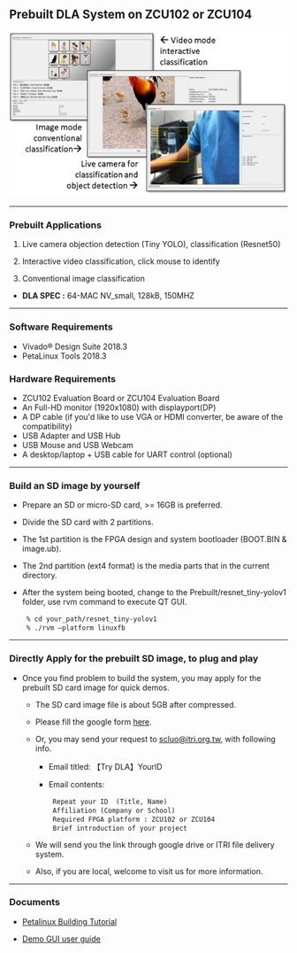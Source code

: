 ## Prebuilt DLA System on ZCU102 or ZCU104
![](doc/img/demo_index.png)

------------------

### Prebuilt Applications

1.  Live camera objection detection (Tiny YOLO), classification (Resnet50)

2.  Interactive video classification, click mouse to identify

3.  Conventional image classification


* **DLA SPEC :** 64-MAC NV_small, 128kB, 150MHZ

--------------------------
### Software Requirements

*  Vivado&reg; Design Suite 2018.3
*  PetaLinux Tools 2018.3

### Hardware Requirements

*  ZCU102 Evaluation Board or ZCU104 Evaluation Board
*  An Full-HD monitor (1920x1080) with displayport(DP) 
*  A DP cable (if you'd like to use VGA or HDMI converter, be aware of the compatibility)
*  USB Adapter and USB Hub
*  USB Mouse and USB Webcam
*  A desktop/laptop + USB cable for UART control (optional)

--------------------------
### Build an SD image by yourself

* Prepare an SD or micro-SD card, >= 16GB is preferred.
* Divide the SD card with 2 partitions.
* The 1st partition is the FPGA design and system bootloader (BOOT.BIN & image.ub).
* The 2nd partition (ext4 format) is the media parts that in the current directory.
* After the system being booted, change to the Prebuilt/resnet_tiny-yolov1 folder, use rvm command to execute QT GUI.

       % cd your_path/resnet_tiny-yolov1
       % ./rvm –platform linuxfb
 
--------------------------
### Directly Apply for the prebuilt SD image, to plug and play

* Once you find problem to build the system, you may apply for the prebuilt SD card image for quick demos.

    * The SD card image file is about 5GB after compressed.

    * Please fill the google form [here](https://forms.gle/TA7fu4JENSjQqwB26).

    * Or, you may send your request to scluo@itri.org.tw, with following info.

      *  Email titled: 【Try DLA】YourID 
      *  Email contents: 
      
              Repeat your ID  (Title, Name)
              Affiliation (Company or School) 
              Required FPGA platform : ZCU102 or ZCU104 
              Brief introduction of your project

  *  We will send you the link through google drive or ITRI file delivery system.

  *  Also, if you are local, welcome to visit us for more information.

----------

### Documents

*  [Petalinux Building Tutorial](./doc/Petalinux%20Tutorial/petalinux_tutorial.pdf)

*  [Demo GUI user guide](./doc/Demo%20Start!/Demo%20Start.pdf)
